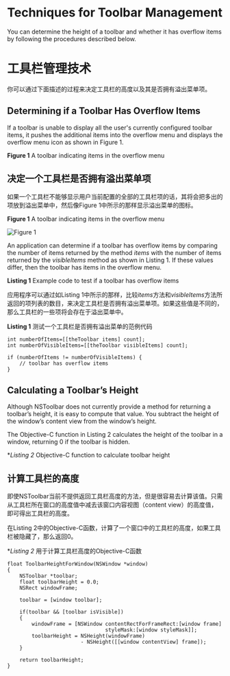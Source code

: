 # Techniques for Toolbar Management

You can determine the height of a toolbar and whether it has overflow items by following the procedures described below.

# 工具栏管理技术

你可以通过下面描述的过程来决定工具栏的高度以及其是否拥有溢出菜单项。

## Determining if a Toolbar Has Overflow Items

If a toolbar is unable to display all the user's currently configured toolbar items, it pushes the additional items into the overflow menu and displays the overflow menu icon as shown in Figure 1.

**Figure 1**  A toolbar indicating items in the overflow menu

## 决定一个工具栏是否拥有溢出菜单项

如果一个工具栏不能够显示用户当前配置的全部的工具栏项的话，其将会把多出的项放到溢出菜单中，然后像Figure 1中所示的那样显示溢出菜单的图标。

**Figure 1**  A toolbar indicating items in the overflow menu

![Figure 1](http://i.imgbox.com/gb6pv49f.gif)

An application can determine if a toolbar has overflow items by comparing the number of items returned by the method *items* with the number of items returned by the *visibleItems* method as shown in Listing 1. If these values differ, then the toolbar has items in the overflow menu.

**Listing 1**  Example code to test if a toolbar has overflow items

应用程序可以通过如Listing 1中所示的那样，比较*items*方法和*visibleItems*方法所返回的项列表的数目，来决定工具栏是否拥有溢出菜单项。如果这些值是不同的，那么工具栏的一些项将会存在于溢出菜单中。

**Listing 1**  测试一个工具栏是否拥有溢出菜单的范例代码
```
int numberOfItems=[[theToolbar items] count];
int numberOfVisibleItems=[[theToolbar visibleItems] count];
 
if (numberOfItems != numberOfVisibleItems) {
    // toolbar has overflow items
}
```

## Calculating a Toolbar’s Height

Although NSToolbar does not currently provide a method for returning a toolbar’s height, it is easy to compute that value. You subtract the height of the window’s content view from the window’s height.

The Objective-C function in Listing 2 calculates the height of the toolbar in a window, returning 0 if the toolbar is hidden.

**Listing 2*  Objective-C function to calculate toolbar height

## 计算工具栏的高度

即使NSToolbar当前不提供返回工具栏高度的方法，但是很容易去计算该值。只需从工具栏所在窗口的高度值中减去该窗口内容视图（content view）的高度值，即可得出工具栏的高度。

在Listing 2中的Objective-C函数，计算了一个窗口中的工具栏的高度，如果工具栏被隐藏了，那么返回0。

**Listing 2*  用于计算工具栏高度的Objective-C函数
```
float ToolbarHeightForWindow(NSWindow *window)
{
    NSToolbar *toolbar;
    float toolbarHeight = 0.0;
    NSRect windowFrame;
 
    toolbar = [window toolbar];
 
    if(toolbar && [toolbar isVisible])
    {
        windowFrame = [NSWindow contentRectForFrameRect:[window frame]
                                styleMask:[window styleMask]];
        toolbarHeight = NSHeight(windowFrame)
                        - NSHeight([[window contentView] frame]);
    }
 
    return toolbarHeight;
}
```







